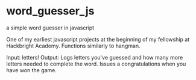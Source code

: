 word_guesser_js
===============

a simple word guesser in javascript


One of my earliest javascript projects at the beginning of my fellowship at Hackbright Academy. 
Functions similarly to hangman.



Input: letters!
Output: Logs letters you've guessed and how many more letters needed to complete the word. Issues a congratulations
when you have won the game.
